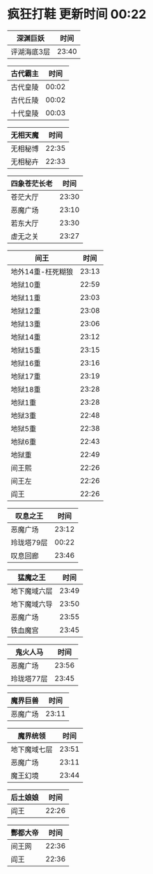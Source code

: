 # 疯狂打鞋 更新时间 00:22

| 深渊巨妖   | 时间    |
|--------|-------|
| 评湖海底3层 | 23:40 |

| 古代霸主   | 时间    |
|--------|-------|
| 古代皇陵 | 00:02 |
| 古代丘陵 | 00:02 |
| 十代皇陵 | 00:03 |

| 无相天魔   | 时间    |
|--------|-------|
| 无相秘博 | 22:35 |
| 无相秘卉 | 22:33 |

| 四象苍茫长老   | 时间    |
|--------|-------|
| 苍茫大厅 | 23:30 |
| 恶魔广场 | 23:10 |
| 若东大厅 | 23:30 |
| 虚无之关 | 23:27 |

| 间王   | 时间    |
|--------|-------|
| 地外14重-枉死糊狼 | 23:13 |
| 地狱10重 | 22:59 |
| 地狱11重 | 23:03 |
| 地狱12重 | 23:08 |
| 地狱13重 | 23:06 |
| 地狱14重 | 23:12 |
| 地狱15重 | 23:15 |
| 地狱16重 | 23:16 |
| 地狱17重 | 23:19 |
| 地狱18重 | 23:28 |
| 地狱1重 | 23:28 |
| 地狱3重 | 22:48 |
| 地狱5重 | 22:38 |
| 地狱6重 | 22:43 |
| 地狱重 | 22:49 |
| 间王熙 | 22:26 |
| 间王左 | 22:26 |
| 阎王 | 22:26 |

| 叹息之王   | 时间    |
|--------|-------|
| 恶魔广场 | 23:12 |
| 玲珑塔79层 | 00:22 |
| 叹息回廊 | 23:46 |

| 猛魔之王   | 时间    |
|--------|-------|
| 地下魔域六层 | 23:49 |
| 地下魔域六导 | 23:50 |
| 恶魔广场 | 23:55 |
| 铁血魔宫 | 23:45 |

| 鬼火人马   | 时间    |
|--------|-------|
| 恶魔广场 | 23:56 |
| 玲珑塔77层 | 23:45 |

| 魔界巨兽   | 时间    |
|--------|-------|
| 恶魔广场 | 23:11 |

| 魔界统领   | 时间    |
|--------|-------|
| 地下魔域七层 | 23:51 |
| 恶魔广场 | 23:11 |
| 魔王幻境 | 23:44 |

| 后土娘娘   | 时间    |
|--------|-------|
| 阎王 | 22:26 |

| 酆都大帝   | 时间    |
|--------|-------|
| 间王网 | 22:36 |
| 阎王 | 22:36 |